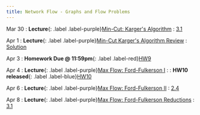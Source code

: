 ```yaml
---
title: Network Flow - Graphs and Flow Problems
---
```


Mar 30
: **Lecture**{: .label .label-purple}[Min-Cut: Karger's Algorithm](#)
  : [3.1](#)

Apr 1
: **Lecture**{: .label .label-purple}[Min-Cut Karger's Algorithm Review](#)
  : [Solution](#)

Apr 3
: **Homework Due @ 11:59pm**{: .label .label-red}[HW9](#)

Apr 4
: **Lecture**{: .label .label-purple}[Max Flow: Ford-Fulkerson I](#)
  :
: **HW10 released**{: .label .label-blue}[HW10](#)

Apr 6
: **Lecture**{: .label .label-purple}[Max Flow: Ford-Fulkerson II](#)
  : [2.4](#)

Apr 8
: **Lecture**{: .label .label-purple}[Max Flow: Ford-Fulkerson Reductions](#)
  : [3.1](#)